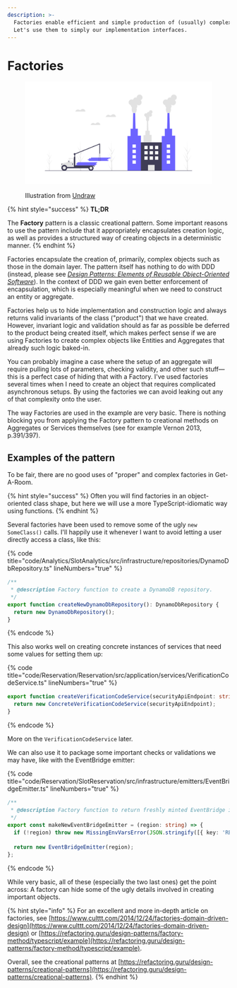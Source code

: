 ```yaml
---
description: >-
  Factories enable efficient and simple production of (usually) complex objects.
  Let's use them to simply our implementation interfaces.
---
```


# Factories

<figure><img src="../.gitbook/assets/undraw_factory_dy0a.png" alt=""><figcaption><p>Illustration from <a href="https://undraw.co/">Undraw</a></p></figcaption></figure>

{% hint style="success" %}
**TL;DR**

The **Factory** pattern is a classic creational pattern. Some important reasons to use the pattern include that it appropriately encapsulates creation logic, as well as provides a structured way of creating objects in a deterministic manner.
{% endhint %}

Factories encapsulate the creation of, primarily, complex objects such as those in the domain layer. The pattern itself has nothing to do with DDD (instead, please see [_Design Patterns: Elements of Reusable Object-Oriented Software_](https://www.goodreads.com/book/show/85009.Design\_Patterns)). In the context of DDD we gain even better enforcement of encapsulation, which is especially meaningful when we need to construct an entity or aggregate.

Factories help us to hide implementation and construction logic and always returns valid invariants of the class ("product") that we have created. However, invariant logic and validation should as far as possible be deferred to the product being created itself, which makes perfect sense if we are using Factories to create complex objects like Entities and Aggregates that already such logic baked-in.&#x20;

You can probably imagine a case where the setup of an aggregate will require pulling lots of parameters, checking validity, and other such stuff—this is a perfect case of hiding that with a Factory. I've used factories several times when I need to create an object that requires complicated asynchronous setups. By using the factories we can avoid leaking out any of that complexity onto the user.

The way Factories are used in the example are very basic. There is nothing blocking you from applying the Factory pattern to creational methods on Aggregates or Services themselves (see for example Vernon 2013, p.391/397).

## Examples of the pattern

To be fair, there are no good uses of "proper" and complex factories in Get-A-Room.

{% hint style="success" %}
Often you will find factories in an object-oriented class shape, but here we will use a more TypeScript-idiomatic way using functions.
{% endhint %}

Several factories have been used to remove some of the ugly `new SomeClass()` calls. I'll happily use it whenever I want to avoid letting a user directly access a class, like this:

{% code title="code/Analytics/SlotAnalytics/src/infrastructure/repositories/DynamoDbRepository.ts" lineNumbers="true" %}
```typescript
/**
 * @description Factory function to create a DynamoDB repository.
 */
export function createNewDynamoDbRepository(): DynamoDbRepository {
  return new DynamoDbRepository();
}
```
{% endcode %}

This also works well on creating concrete instances of services that need some values for setting them up:

{% code title="code/Reservation/Reservation/src/application/services/VerificationCodeService.ts" lineNumbers="true" %}
```typescript
export function createVerificationCodeService(securityApiEndpoint: string) {
  return new ConcreteVerificationCodeService(securityApiEndpoint);
}
```
{% endcode %}

More on the `VerificationCodeService` later.

We can also use it to package some important checks or validations we may have, like with the EventBridge emitter:

{% code title="code/Reservation/SlotReservation/src/infrastructure/emitters/EventBridgeEmitter.ts" lineNumbers="true" %}
```typescript
/**
 * @description Factory function to return freshly minted EventBridge instance.
 */
export const makeNewEventBridgeEmitter = (region: string) => {
  if (!region) throw new MissingEnvVarsError(JSON.stringify([{ key: 'REGION', value: region }]));

  return new EventBridgeEmitter(region);
};
```
{% endcode %}

While very basic, all of these (especially the two last ones) get the point across: A factory can hide some of the ugly details involved in creating important objects.

{% hint style="info" %}
For an excellent and more in-depth article on factories, see [https://www.culttt.com/2014/12/24/factories-domain-driven-design](https://www.culttt.com/2014/12/24/factories-domain-driven-design) or [https://refactoring.guru/design-patterns/factory-method/typescript/example](https://refactoring.guru/design-patterns/factory-method/typescript/example).

Overall, see the creational patterns at [https://refactoring.guru/design-patterns/creational-patterns](https://refactoring.guru/design-patterns/creational-patterns).
{% endhint %}
